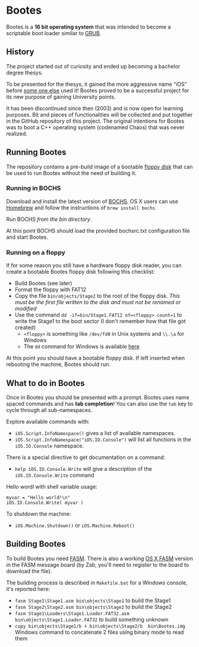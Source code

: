 # Bootes
Bootes is a **16 bit operating system** that was intended to become a scriptable boot loader similar to [GRUB](http://www.gnu.org/software/grub/).

## History
The project started out of curiosity and ended up becoming a bachelor degree thesys.

To be presented for the thesys, it gained the more aggressive name "iOS" before [some one else](http://www.apple.com/ios/) used it!
Bootes proved to be a successful project for its new purpose of gaining University points.

It has been discontinued since then (2003) and is now open for learning purposes.
Bit and pieces of functionalities will be collected and put together in the GitHub repository of this project.
The original intentions for Bootes was to boot a C++ operating system (codenamed Chaos) that was never realized.

## Running Bootes
The repository contains a pre-build image of a bootable [floppy disk](http://en.wikipedia.org/wiki/Floppy_disk) that can be used to run Bootes without the need of building it.

### Running in BOCHS
Download and install the latest version of [BOCHS](http://bochs.sourceforge.net). OS X users can use [Homebrew](http://mxcl.github.com/homebrew/) and follow the instructions of `brew install bochs`.

Run BOCHS *from the bin directory*.

At this point BOCHS should load the provided bochsrc.txt configuration file and start Bootes.

### Running on a floppy
If for some reason you still have a hardware floppy disk reader, you can create a bootable Bootes floppy disk following this checklist:

- Build Bootes (see later)
- Format the floppy with FAT12
- Copy the file `bin/objects/Stage2` to the root of the floppy disk. *This must be the first file written to the disk and must not be renamed or modified*
- Use the command `dd -if=bin/Stage1.FAT12 of=<floppy> count=1` to write the Stage1 to the boot sector (I don't remember how that file got created)
  - `<floppy>` is something like `/dev/fd0` in Unix systems and `\\.\a` for Windows
  - The `dd` command for Windows is available [here](http://www.chrysocome.net/dd)

At this point you should have a bootable floppy disk. If left inserted when rebooting the machine, Bootes should run.

## What to do in Bootes
Once in Bootes you should be presented with a prompt. Bootes uses name spaced commands and has **tab completion**!
You can also use the `tab` key to cycle through all sub-namespaces.

Explore available commands with:
- `iOS.Script.InfoNamespace()` gives a list of available namespaces.
- `iOS.Script.InfoNamespace("iOS.IO.Console")` will list all functions in the `iOS.IO.Console` namespace.

There is a special directive to get documentation on a command:
- `help iOS.IO.Console.Write` will give a description of the `iOS.IO.Console.Write` command

Hello wordl with shell variable usage:
```
myvar = "Hello world!\n"
iOS.IO.Console.Write( myvar )
```

To shutdown the machine:
- `iOS.Machine.Shutdown()` or `iOS.Machine.Reboot()`

## Building Bootes
To build Bootes you need [FASM](http://flatassembler.net). There is also a working [OS X FASM](http://board.flatassembler.net/topic.php?t=13413&start=20) version in the FASM message board (by Zab, you'll need to register to the board to download the file).

The building process is described in `Makefile.bat` for a Windows console, it's reported here:
- `fasm Stage1\Stage1.asm bin\objects\Stage1` to build the Stage1
- `fasm Stage2\Stage2.asm bin\objects\Stage2` to build the Stage2
- `fasm Stage1\Loaders\Stage1.Loader.FAT32.asm bin\objects\Stage1.Loader.FAT32` to build something unknown
- `copy bin\objects\Stage1/b + bin\objects\Stage2/b  bin\Bootes.img` Windows command to concatenate 2 files using binary mode to read them
